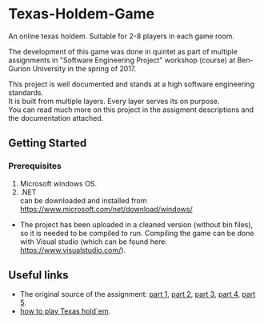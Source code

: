 # Texas-Holdem-Game

An online texas holdem. Suitable for 2-8 players in each game room.

The development of this game was done in quintet as part of multiple assignments in "Software Engineering Project" workshop (course) at Ben-Gurion University in the spring of 2017.

This project is well documented and stands at a high software engineering standards.</br>
It is built from multiple layers. Every layer serves its on purpose.</br>
You can read much more on this project in the assigment descriptions and the documentation attached.

## Getting Started
### Prerequisites

1. Microsoft windows OS.
2. .NET</br>
	can be downloaded and installed from https://www.microsoft.com/net/download/windows/
* The project has been uploaded in a cleaned version (without bin files), so it is needed to be compiled to run. Compiling the game can be done with Visual studio (which can be found here: https://www.visualstudio.com/). 

## Useful links

* The original source of the assignment: 
	[part 1](https://www.cs.bgu.ac.il/~wsep172/wiki.files/Assignment-0-Modeling-v1.pdf),
	[part 2](https://www.cs.bgu.ac.il/~wsep172/wiki.files/Assignment-1-DomainLayerImpl.pdf),
	[part 3](https://www.cs.bgu.ac.il/~wsep172/wiki.files/Assignment2-GUICommunication.pdf),
	[part 4](https://www.cs.bgu.ac.il/~wsep172/wiki.files/Assignment3-DBWeb.pdf),
	[part 5](https://www.cs.bgu.ac.il/~wsep172/wiki.files/Assignment4-TheShowdown.pdf).
* [how to play Texas hold`em](https://www.youtube.com/watch?v=cnm_V7A-G6c).
